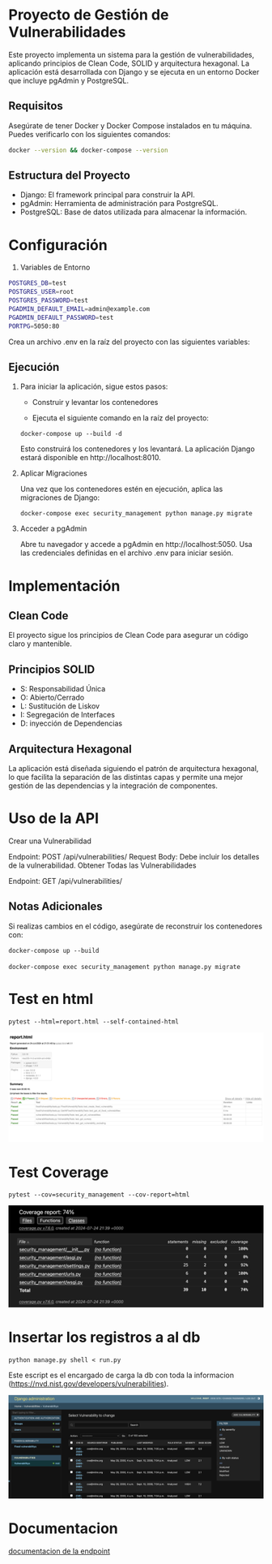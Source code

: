 # Proyecto de Gestión de Vulnerabilidades

Este proyecto implementa un sistema para la gestión de vulnerabilidades, aplicando principios de Clean Code, SOLID y arquitectura hexagonal. La aplicación está desarrollada con Django y se ejecuta en un entorno Docker que incluye pgAdmin y PostgreSQL.

## Requisitos

Asegúrate de tener Docker y Docker Compose instalados en tu máquina. Puedes verificarlo con los siguientes comandos:

```sh
docker --version && docker-compose --version
```


## Estructura del Proyecto
* Django: El framework principal para construir la API.
* pgAdmin: Herramienta de administración para PostgreSQL.
* PostgreSQL: Base de datos utilizada para almacenar la información.

# Configuración


1. Variables de Entorno
```sh
POSTGRES_DB=test
POSTGRES_USER=root
POSTGRES_PASSWORD=test
PGADMIN_DEFAULT_EMAIL=admin@example.com
PGADMIN_DEFAULT_PASSWORD=test
PORTPG=5050:80
```
Crea un archivo .env en la raíz del proyecto con las siguientes variables:


## Ejecución
1. Para iniciar la aplicación, sigue estos pasos:

    * Construir y levantar los contenedores

    * Ejecuta el siguiente comando en la raíz del proyecto:

    ```shell
    docker-compose up --build -d
    ```
    Esto construirá los contenedores y los levantará. La aplicación Django estará 
    disponible en http://localhost:8010.

2. Aplicar Migraciones

    Una vez que los contenedores estén en ejecución, aplica las migraciones de Django:

    ```shell
    docker-compose exec security_management python manage.py migrate
    ```
3. Acceder a pgAdmin

    Abre tu navegador y accede a pgAdmin en http://localhost:5050. Usa las credenciales 
    definidas en el archivo .env para iniciar sesión.



# Implementación

## Clean Code

El proyecto sigue los principios de Clean Code para asegurar un código claro y mantenible.

## Principios SOLID

* S: Responsabilidad Única
* O: Abierto/Cerrado
* L: Sustitución de Liskov
* I: Segregación de Interfaces
* D: inyección de Dependencias

## Arquitectura Hexagonal
La aplicación está diseñada siguiendo el patrón de arquitectura hexagonal, lo que facilita la separación de las distintas capas y permite una mejor gestión de las dependencias y la integración de componentes.


# Uso de la API
Crear una Vulnerabilidad

Endpoint: POST /api/vulnerabilities/
Request Body: Debe incluir los detalles de la vulnerabilidad.
Obtener Todas las Vulnerabilidades

Endpoint: GET /api/vulnerabilities/

## Notas Adicionales
Si realizas cambios en el código, asegúrate de reconstruir los contenedores con:
 ```shell
 docker-compose up --build

 docker-compose exec security_management python manage.py migrate

 ```

# Test en html
 ```shell
pytest --html=report.html --self-contained-html   

 ```
![Texto alternativo](/img/report.png)


 
# Test Coverage
 ```shell
pytest --cov=security_management --cov-report=html  
 ```
 ![Texto alternativo](/img/coverage.png)


# Insertar los registros a al db
 ```shell
python manage.py shell < run.py
 ```
 Este escript es el encargado de carga la db con toda la informacion (https://nvd.nist.gov/developers/vulnerabilities).

 ![Texto alternativo](/img/django.png)



# Documentacion 

[documentacion de la endpoint](http://localhost:8000/redoc/)
 